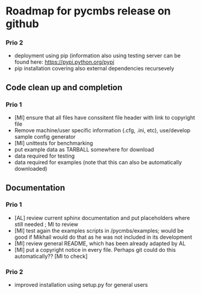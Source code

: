 Roadmap for pycmbs release on github
====================================

### Prio 2

* deployment using pip (information also using testing server can be found
  here: https://pypi.python.org/pypi
* pip installation covering also external dependencies recursevely

Code clean up and completion
----------------------------

### Prio 1

* [MI] ensure that all files have conssitent file header with link to copyright
  file
* Remove machine/user specific information (.cfg, .ini, etc), use/develop sample config generator
* [MI] unittests for benchmarking
* put example data as TARBALL somewhere for download
 * data required for testing
 * data required for examples (note that this can also be automatically
   downloaded)


Documentation
-------------

### Prio 1

* [AL] review current sphinx documentation and put placeholders where still needed
  ; MI to review
* [MI] test again the examples scripts in /pycmbs/examples; would be good if Mikhail
  would do that as he was not included in its development
* [MI] review general README, which has been already adapted by AL
* [MI] put a copyright notice in every file. Perhaps git could do this
  automatically?? [MI to check]

### Prio 2

* improved installation using setup.py for general users
